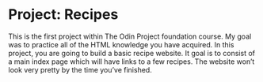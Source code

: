 # Project: Recipes

This is the first project within The Odin Project foundation course. My goal was to practice all of the HTML knowledge you have acquired. In this project, you are going to build a basic recipe website. It goal is to consist of a main index page which will have links to a few recipes. The website won’t look very pretty by the time you’ve finished. 

